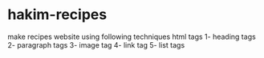 # hakim-recipes
make recipes website using following techniques
html tags 
1- heading tags
2- paragraph tags
3- image tag
4- link tag
5- list tags
